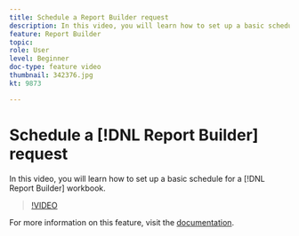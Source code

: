 ```yaml
---
title: Schedule a Report Builder request
description: In this video, you will learn how to set up a basic schedule for a Report Builder workbook.
feature: Report Builder
topic: 
role: User
level: Beginner
doc-type: feature video
thumbnail: 342376.jpg
kt: 9873

---
```


# Schedule a [!DNL Report Builder] request

In this video, you will learn how to set up a basic schedule for a [!DNL Report Builder] workbook.

>[!VIDEO](https://video.tv.adobe.com/v/342376/?quality=12&learn=on)

For more information on this feature, visit the [documentation](https://experienceleague.adobe.com/docs/analytics/analyze/report-builder/t-schedule-a-data-request.html?lang=en).